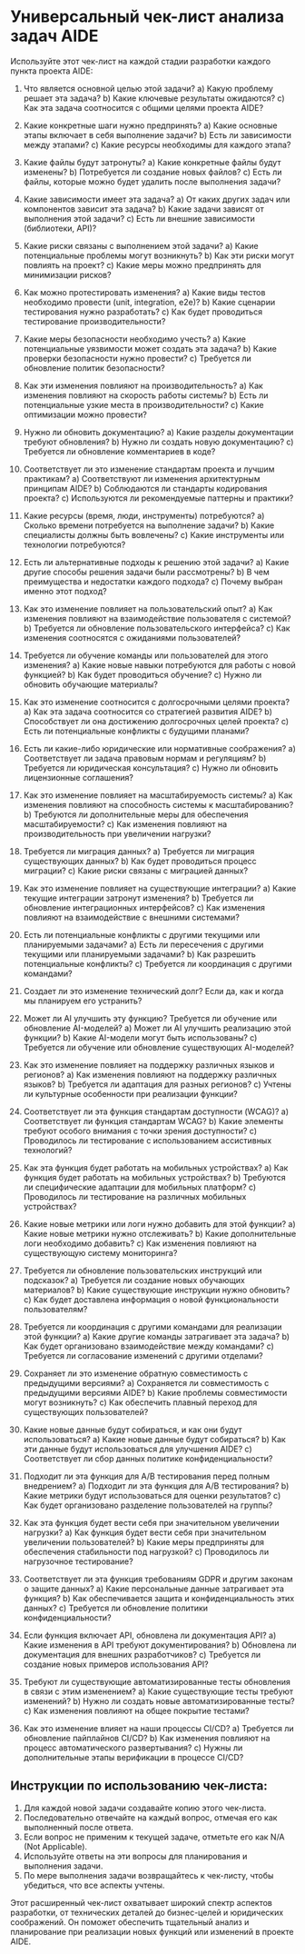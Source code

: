 # Универсальный чек-лист анализа задач AIDE

Используйте этот чек-лист на каждой стадии разработки каждого пункта проекта AIDE:

1. Что является основной целью этой задачи?
   a) Какую проблему решает эта задача?
   b) Какие ключевые результаты ожидаются?
   c) Как эта задача соотносится с общими целями проекта AIDE?

2. Какие конкретные шаги нужно предпринять?
   a) Какие основные этапы включает в себя выполнение задачи?
   b) Есть ли зависимости между этапами?
   c) Какие ресурсы необходимы для каждого этапа?

3. Какие файлы будут затронуты?
   a) Какие конкретные файлы будут изменены?
   b) Потребуется ли создание новых файлов?
   c) Есть ли файлы, которые можно будет удалить после выполнения задачи?

4. Какие зависимости имеет эта задача?
   a) От каких других задач или компонентов зависит эта задача?
   b) Какие задачи зависят от выполнения этой задачи?
   c) Есть ли внешние зависимости (библиотеки, API)?

5. Какие риски связаны с выполнением этой задачи?
   a) Какие потенциальные проблемы могут возникнуть?
   b) Как эти риски могут повлиять на проект?
   c) Какие меры можно предпринять для минимизации рисков?

6. Как можно протестировать изменения?
   a) Какие виды тестов необходимо провести (unit, integration, e2e)?
   b) Какие сценарии тестирования нужно разработать?
   c) Как будет проводиться тестирование производительности?

7. Какие меры безопасности необходимо учесть?
   a) Какие потенциальные уязвимости может создать эта задача?
   b) Какие проверки безопасности нужно провести?
   c) Требуется ли обновление политик безопасности?

8. Как эти изменения повлияют на производительность?
   a) Как изменения повлияют на скорость работы системы?
   b) Есть ли потенциальные узкие места в производительности?
   c) Какие оптимизации можно провести?

9. Нужно ли обновить документацию?
   a) Какие разделы документации требуют обновления?
   b) Нужно ли создать новую документацию?
   c) Требуется ли обновление комментариев в коде?

10. Соответствует ли это изменение стандартам проекта и лучшим практикам?
    a) Соответствуют ли изменения архитектурным принципам AIDE?
    b) Соблюдаются ли стандарты кодирования проекта?
    c) Используются ли рекомендуемые паттерны и практики?

11. Какие ресурсы (время, люди, инструменты) потребуются?
    a) Сколько времени потребуется на выполнение задачи?
    b) Какие специалисты должны быть вовлечены?
    c) Какие инструменты или технологии потребуются?

12. Есть ли альтернативные подходы к решению этой задачи?
    a) Какие другие способы решения задачи были рассмотрены?
    b) В чем преимущества и недостатки каждого подхода?
    c) Почему выбран именно этот подход?

13. Как это изменение повлияет на пользовательский опыт?
    a) Как изменения повлияют на взаимодействие пользователя с системой?
    b) Требуется ли обновление пользовательского интерфейса?
    c) Как изменения соотносятся с ожиданиями пользователей?

14. Требуется ли обучение команды или пользователей для этого изменения?
    a) Какие новые навыки потребуются для работы с новой функцией?
    b) Как будет проводиться обучение?
    c) Нужно ли обновить обучающие материалы?

15. Как это изменение соотносится с долгосрочными целями проекта?
    a) Как эта задача соотносится со стратегией развития AIDE?
    b) Способствует ли она достижению долгосрочных целей проекта?
    c) Есть ли потенциальные конфликты с будущими планами?

16. Есть ли какие-либо юридические или нормативные соображения?
    a) Соответствует ли задача правовым нормам и регуляциям?
    b) Требуется ли юридическая консультация?
    c) Нужно ли обновить лицензионные соглашения?

17. Как это изменение повлияет на масштабируемость системы?
    a) Как изменения повлияют на способность системы к масштабированию?
    b) Требуются ли дополнительные меры для обеспечения масштабируемости?
    c) Как изменения повлияют на производительность при увеличении нагрузки?

18. Требуется ли миграция данных?
    a) Требуется ли миграция существующих данных?
    b) Как будет проводиться процесс миграции?
    c) Какие риски связаны с миграцией данных?

19. Как это изменение повлияет на существующие интеграции?
    a) Какие текущие интеграции затронут изменения?
    b) Требуется ли обновление интеграционных интерфейсов?
    c) Как изменения повлияют на взаимодействие с внешними системами?

20. Есть ли потенциальные конфликты с другими текущими или планируемыми задачами?
    a) Есть ли пересечения с другими текущими или планируемыми задачами?
    b) Как разрешить потенциальные конфликты?
    c) Требуется ли координация с другими командами?

21. Создает ли это изменение технический долг? Если да, как и когда мы планируем его устранить?

22. Может ли AI улучшить эту функцию? Требуется ли обучение или обновление AI-моделей?
    a) Может ли AI улучшить реализацию этой функции?
    b) Какие AI-модели могут быть использованы?
    c) Требуется ли обучение или обновление существующих AI-моделей?

23. Как это изменение повлияет на поддержку различных языков и регионов?
    a) Как изменения повлияют на поддержку различных языков?
    b) Требуется ли адаптация для разных регионов?
    c) Учтены ли культурные особенности при реализации функции?

24. Соответствует ли эта функция стандартам доступности (WCAG)?
    a) Соответствует ли функция стандартам WCAG?
    b) Какие элементы требуют особого внимания с точки зрения доступности?
    c) Проводилось ли тестирование с использованием ассистивных технологий?

25. Как эта функция будет работать на мобильных устройствах?
    a) Как функция будет работать на мобильных устройствах?
    b) Требуются ли специфические адаптации для мобильных платформ?
    c) Проводилось ли тестирование на различных мобильных устройствах?

26. Какие новые метрики или логи нужно добавить для этой функции?
    a) Какие новые метрики нужно отслеживать?
    b) Какие дополнительные логи необходимо добавить?
    c) Как изменения повлияют на существующую систему мониторинга?

27. Требуется ли обновление пользовательских инструкций или подсказок?
    a) Требуется ли создание новых обучающих материалов?
    b) Какие существующие инструкции нужно обновить?
    c) Как будет доставлена информация о новой функциональности пользователям?

28. Требуется ли координация с другими командами для реализации этой функции?
    a) Какие другие команды затрагивает эта задача?
    b) Как будет организовано взаимодействие между командами?
    c) Требуется ли согласование изменений с другими отделами?

29. Сохраняет ли это изменение обратную совместимость с предыдущими версиями?
    a) Сохраняется ли совместимость с предыдущими версиями AIDE?
    b) Какие проблемы совместимости могут возникнуть?
    c) Как обеспечить плавный переход для существующих пользователей?

30. Какие новые данные будут собираться, и как они будут использоваться?
    a) Какие новые данные будут собираться?
    b) Как эти данные будут использоваться для улучшения AIDE?
    c) Соответствует ли сбор данных политике конфиденциальности?

31. Подходит ли эта функция для A/B тестирования перед полным внедрением?
    a) Подходит ли эта функция для A/B тестирования?
    b) Какие метрики будут использоваться для оценки результатов?
    c) Как будет организовано разделение пользователей на группы?

32. Как эта функция будет вести себя при значительном увеличении нагрузки?
    a) Как функция будет вести себя при значительном увеличении пользователей?
    b) Какие меры предприняты для обеспечения стабильности под нагрузкой?
    c) Проводилось ли нагрузочное тестирование?

33. Соответствует ли эта функция требованиям GDPR и другим законам о защите данных?
    a) Какие персональные данные затрагивает эта функция?
    b) Как обеспечивается защита и конфиденциальность этих данных?
    c) Требуется ли обновление политики конфиденциальности?

34. Если функция включает API, обновлена ли документация API?
    a) Какие изменения в API требуют документирования?
    b) Обновлена ли документация для внешних разработчиков?
    c) Требуется ли создание новых примеров использования API?

35. Требуют ли существующие автоматизированные тесты обновления в связи с этим изменением?
    a) Какие существующие тесты требуют изменений?
    b) Нужно ли создать новые автоматизированные тесты?
    c) Как изменения повлияют на общее покрытие тестами?

36. Как это изменение влияет на наши процессы CI/CD?
    a) Требуется ли обновление пайплайнов CI/CD?
    b) Как изменения повлияют на процесс автоматического развертывания?
    c) Нужны ли дополнительные этапы верификации в процессе CI/CD?

## Инструкции по использованию чек-листа:

1. Для каждой новой задачи создавайте копию этого чек-листа.
2. Последовательно отвечайте на каждый вопрос, отмечая его как выполненный после ответа.
3. Если вопрос не применим к текущей задаче, отметьте его как N/A (Not Applicable).
4. Используйте ответы на эти вопросы для планирования и выполнения задачи.
5. По мере выполнения задачи возвращайтесь к чек-листу, чтобы убедиться, что все аспекты учтены.

Этот расширенный чек-лист охватывает широкий спектр аспектов разработки, от технических деталей до бизнес-целей и юридических соображений. Он поможет обеспечить тщательный анализ и планирование при реализации новых функций или изменений в проекте AIDE.